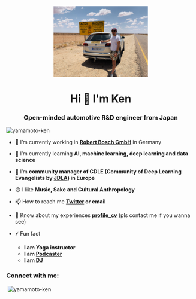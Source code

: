 <div align="center">
  <img src="./Ken_car_RSA.jpg" alt="写真" title="写真" width=50%>
</div>

<h1 align="center">Hi 👋 I'm Ken</h1>

<h3 align="center">Open-minded automotive R&D engineer from Japan</h3>

<p align="left"> <img src="https://komarev.com/ghpvc/?username=yamamoto-ken&label=Profile%20views&color=0e75b6&style=flat" alt="yamamoto-ken" /> </p>

- 🔭 I’m currently working in **[Robert Bosch GmbH](https://www.bosch.de)** in Germany

- 🌱 I’m currently learning **AI, machine learning, deep learning and data science**

- 👯 I’m **community manager of CDLE (Community of Deep Learning Evangelists by [JDLA](https://www.jdla.org/en/en-about/)) in Europe**

- 😄 I like **Music, Sake and Cultural Anthropology**

- 📫 How to reach me **[Twitter](https://twitter.com/kennyatman) or email**

- 📄 Know about my experiences **[profile_cv](https://github.com/Yamamoto-Ken/profile_cv)** (pls contact me if you wanna see)

- ⚡ Fun fact
  - **I am Yoga instructor**
  - **I am [Podcaster](https://podcasts.apple.com/jp/podcast/cdle-voice-ai%E3%82%92%E5%AD%A6%E3%81%B9%E3%82%8B%E3%83%A9%E3%82%B8%E3%82%AA/id1538017461)**
  - **I am [DJ](https://www.mixcloud.com/kennyatman/)**


<h3 align="left">Connect with me:</h3>
<p>&nbsp;<img align="center" src="https://github-readme-stats.vercel.app/api?username=yamamoto-ken&show_icons=true" alt="yamamoto-ken" /></p>
